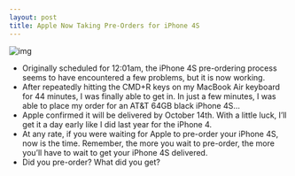 ```yaml
---
layout: post
title: Apple Now Taking Pre-Orders for iPhone 4S
---
```

![img](http://media.idownloadblog.com/wp-content/uploads/2011/10/iphone4spr-111004-1-e1317975075572.png)
* Originally scheduled for 12:01am, the iPhone 4S pre-ordering process seems to have encountered a few problems, but it is now working.
* After repeatedly hitting the CMD+R keys on my MacBook Air keyboard for 44 minutes, I was finally able to get in. In just a few minutes, I was able to place my order for an AT&T 64GB black iPhone 4S…
* Apple confirmed it will be delivered by October 14th. With a little luck, I’ll get it a day early like I did last year for the iPhone 4.
* At any rate, if you were waiting for Apple to pre-order your iPhone 4S, now is the time. Remember, the more you wait to pre-order, the more you’ll have to wait to get your iPhone 4S delivered.
* Did you pre-order? What did you get?

